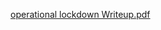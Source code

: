 [operational lockdown Writeup.pdf](https://github.com/user-attachments/files/18608027/operational.lockdown.Writeup.pdf)
